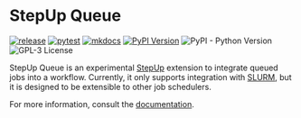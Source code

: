 <!-- markdownlint-disable line-length -->

# StepUp Queue

[![release](https://github.com/reproducible-reporting/stepup-queue/actions/workflows/release.yaml/badge.svg)](https://github.com/reproducible-reporting/stepup-queue/actions/workflows/release.yaml)
[![pytest](https://github.com/reproducible-reporting/stepup-queue/actions/workflows/pytest.yaml/badge.svg)](https://github.com/reproducible-reporting/stepup-queue/actions/workflows/pytest.yaml)
[![mkdocs](https://github.com/reproducible-reporting/stepup-queue/actions/workflows/mkdocs.yaml/badge.svg)](https://github.com/reproducible-reporting/stepup-queue/actions/workflows/mkdocs.yaml)
[![PyPI Version](https://img.shields.io/pypi/v/stepup-queue)](https://pypi.org/project/stepup-queue/)
![PyPI - Python Version](https://img.shields.io/pypi/pyversions/stepup-queue)
![GPL-3 License](https://img.shields.io/github/license/reproducible-reporting/stepup-queue)

StepUp Queue is an experimental [StepUp](https://reproducible-reporting.github.io/stepup-core)
extension to integrate queued jobs into a workflow.
Currently, it only supports integration with [SLURM](https://slurm.schedmd.com/),
but it is designed to be extensible to other job schedulers.

For more information, consult the [documentation](https://reproducible-reporting.github.io/stepup-queue).
